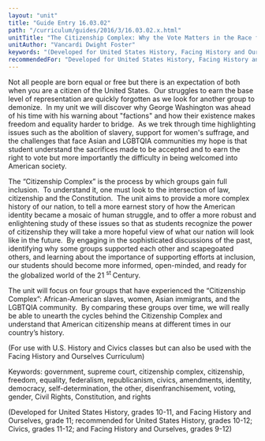 ```yaml
---
layout: "unit"
title: "Guide Entry 16.03.02"
path: "/curriculum/guides/2016/3/16.03.02.x.html"
unitTitle: "The Citizenship Complex: Why the Vote Matters in the Race for Freedom and Equality for All"
unitAuthor: "Vancardi Dwight Foster"
keywords: "(Developed for United States History, Facing History and Ourselves, grades 10-11; recommended for United States History, Civics, Facing History and Ourselves, grades 9-12)"
recommendedFor: "Developed for United States History, Facing History and Ourselves, grades 10-11; recommended for United States History, Civics, Facing History and Ourselves, grades 9-12"
---
```

<main>
<p>
Not all people are born equal or free but there is an expectation of both when you are a citizen of the United States.  Our struggles to earn the base level of representation are quickly forgotten as we look for another group to demonize.  In my unit we will discover why George Washington was ahead of his time with his warning about "factions" and how their existence makes freedom and equality harder to bridge.  As we trek through time highlighting issues such as the abolition of slavery, support for women's suffrage, and the challenges that face Asian and LGBTQIA communities my hope is that student understand the sacrifices made to be accepted and to earn the right to vote but more importantly the difficulty in being welcomed into American society.
</p>
<p>
The “Citizenship Complex” is the process by which groups gain full inclusion.  To understand it, one must look to the intersection of law, citizenship and the Constitution.  The unit aims to provide a more complex history of our nation, to tell a more earnest story of how the American identity became a mosaic of human struggle, and to offer a more robust and enlightening study of these issues so that as students recognize the power of citizenship they will take a more hopeful view of what our nation will look like in the future.  By engaging in the sophisticated discussions of the past, identifying why some groups supported each other and scapegoated others, and learning about the importance of supporting efforts at inclusion, our students should become more informed, open-minded, and ready for the globalized world of the 21
<sup>
st
</sup>
Century.
</p>
<p>
The unit will focus on four groups that have experienced the “Citizenship Complex”: African-American slaves, women, Asian immigrants, and the LGBTQIA community.  By comparing these groups over time, we will really be able to unearth the cycles behind the Citizenship Complex and understand that American citizenship means at different times in our country’s history.
</p>
<p>
(For use with U.S. History and Civics classes but can also be used with the Facing History and Ourselves Curriculum)
</p>
<p>
Keywords: government, supreme court, citizenship complex, citizenship, freedom, equality, federalism, republicanism, civics, amendments, identity, democracy, self-determination, the other, disenfranchisement, voting, gender, Civil Rights, Constitution, and rights
</p>
<p>
(Developed for United States History, grades 10-11, and Facing History and Ourselves, grade 11; recommended for United States History, grades 10-12; Civics, grades 11-12; and Facing History and Ourselves, grades 9-12)
</p>
</main>